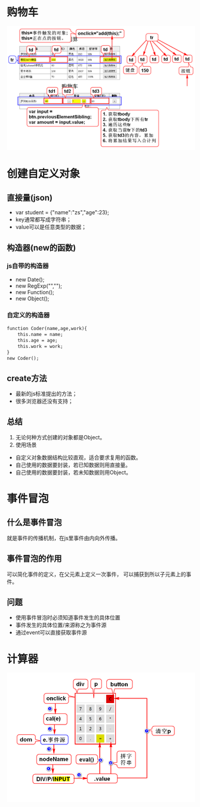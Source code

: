 # 购物车
![](1.png)

# 创建自定义对象
## 直接量(json)
 - var student = {"name":"zs","age":23};
 - key通常都写成字符串；
 - value可以是任意类型的数据；

## 构造器(new的函数)
### js自带的构造器
 - new Date();
 - new RegExp("","");
 - new Function();
 - new Object();

### 自定义的构造器
	function Coder(name,age,work){
		this.name = name;
		this.age = age;
		this.work = work;
	}
	new Coder();

## create方法
 - 最新的js标准提出的方法；
 - 很多浏览器还没有支持；

## 总结
1. 无论何种方式创建的对象都是Object。
2. 使用场景
 - 自定义对象数据结构比较直观，适合要求复用的函数。
 - 自己使用的数据要封装，若已知数据则用直接量。
 - 自己使用的数据要封装，若未知数据则用Object。

# 事件冒泡
## 什么是事件冒泡
就是事件的传播机制，在js里事件由内向外传播。

## 事件冒泡的作用
可以简化事件的定义，在父元素上定义一次事件，
可以捕获到所以子元素上的事件。

## 问题
 - 使用事件冒泡时必须知道事件发生的具体位置
 - 事件发生的具体位置/来源称之为事件源
 - 通过event可以直接获取事件源

# 计算器
![](2.png)